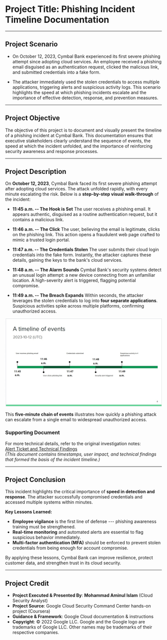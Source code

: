 # Project Title: Phishing Incident Timeline Documentation

------------------------------------------------------------------------

## Project Scenario

- On October 12, 2023, Cymbal Bank experienced its first severe phishing
attempt since adopting cloud services.
An employee received a phishing email disguised as an authentication
request, clicked the malicious link, and submitted credentials into a
fake form.

- The attacker immediately used the stolen credentials to access multiple
applications, triggering alerts and suspicious activity logs.
This scenario highlights the speed at which phishing incidents escalate
and the importance of effective detection, response, and prevention
measures.

------------------------------------------------------------------------

## Project Objective

The objective of this project is to document and visually present the
timeline of a phishing incident at Cymbal Bank. This documentation
ensures that executive stakeholders clearly understand the sequence of
events, the speed at which the incident unfolded, and the importance of
reinforcing security awareness and response processes.

------------------------------------------------------------------------

## Project Description

On **October 12, 2023**, Cymbal Bank faced its first severe phishing
attempt after adopting cloud services. The attack unfolded rapidly, with
every minute escalating the risk. Below is a **step-by-step visual
walk-through** of the incident:

-   **11:45 a.m. -- The Hook is Set**
    The user receives a phishing email. It appears authentic, disguised
    as a routine authentication request, but it contains a malicious
    link.

-   **11:46 a.m. -- The Click**
    The user, believing the email is legitimate, clicks on the phishing
    link. This action opens a fraudulent web page crafted to mimic a
    trusted login portal.

-   **11:47 a.m. -- The Credentials Stolen**
    The user submits their cloud login credentials into the fake form.
    Instantly, the attacker captures these details, gaining the keys to
    the bank's cloud services.

-   **11:48 a.m. -- The Alarm Sounds**
    Cymbal Bank's security systems detect an unusual login attempt: a
    new device connecting from an unfamiliar location. A high-severity
    alert is triggered, flagging potential compromise.

-   **11:49 a.m. -- The Breach Expands**
    Within seconds, the attacker leverages the stolen credentials to log
    into **four separate applications**. Suspicious activities spike
    across multiple platforms, confirming unauthorized access.

![Timeline of Events](https://raw.githubusercontent.com/aminbiography/Google-Cloud-Cybersecurity-Professional-Certificate/main/bar-graph-chart-image/Document%20a%20timeline%20of%20events.jpg)

This **five-minute chain of events** illustrates how quickly a phishing
attack can escalate from a single email to widespread unauthorized
access.

### Supporting Document  
For more technical details, refer to the original investigation notes:  
[Alert Ticket and Technical Findings](https://docs.google.com/document/d/1r7bVLey_-rMWyHXY0khA9rzvU9upQfXulaWydG_lyss/edit?usp=sharing)  
*(This document contains timestamps, user impact, and technical findings that formed the basis of the incident timeline.)*  

------------------------------------------------------------------------

## Project Conclusion

This incident highlights the critical importance of **speed in detection
and response**. The attacker successfully compromised credentials and
accessed multiple systems within minutes.

**Key Lessons Learned:**
- **Employee vigilance** is the first line of defense --- phishing
awareness training must be strengthened.
- **Real-time monitoring** and automated alerts are essential to flag
suspicious behavior immediately.
- **Multi-factor authentication (MFA)** should be enforced to prevent
stolen credentials from being enough for account compromise.

By applying these lessons, Cymbal Bank can improve resilience, protect
customer data, and strengthen trust in its cloud security.

------------------------------------------------------------------------

## Project Credit  
- **Project Executed & Presented By**: **Mohammad Aminul Islam** (Cloud Security Analyst)  
- **Project Source**: Google Cloud Security Command Center hands-on project (Coursera)  
- **Guidance & Framework**: Google Cloud documentation & instructions  
- **Copyright**: © 2022 Google LLC. Google and the Google logo are trademarks of Google LLC. Other names may be trademarks of their respective companies.  
